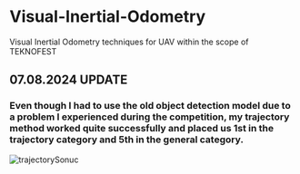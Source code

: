 # Visual-Inertial-Odometry
 Visual Inertial Odometry techniques for UAV within the scope of TEKNOFEST

 ## 07.08.2024 UPDATE
 ### Even though I had to use the old object detection model due to a problem I experienced during the competition, my trajectory method worked quite successfully and placed us 1st in the trajectory category and 5th in the general category.
 ![trajectorySonuc](https://github.com/user-attachments/assets/48b779f3-1f46-46ef-9cc8-7244e260e066)

